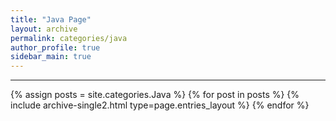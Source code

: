 ```yaml
---
title: "Java Page"
layout: archive
permalink: categories/java
author_profile: true
sidebar_main: true
---
```


<!-- 공백이 포함되어 있는 카테고리 이름의 경우 site.categories['a b c'] 이런식으로! -->

***

{% assign posts = site.categories.Java %}
{% for post in posts %} {% include archive-single2.html type=page.entries_layout %} {% endfor %}
